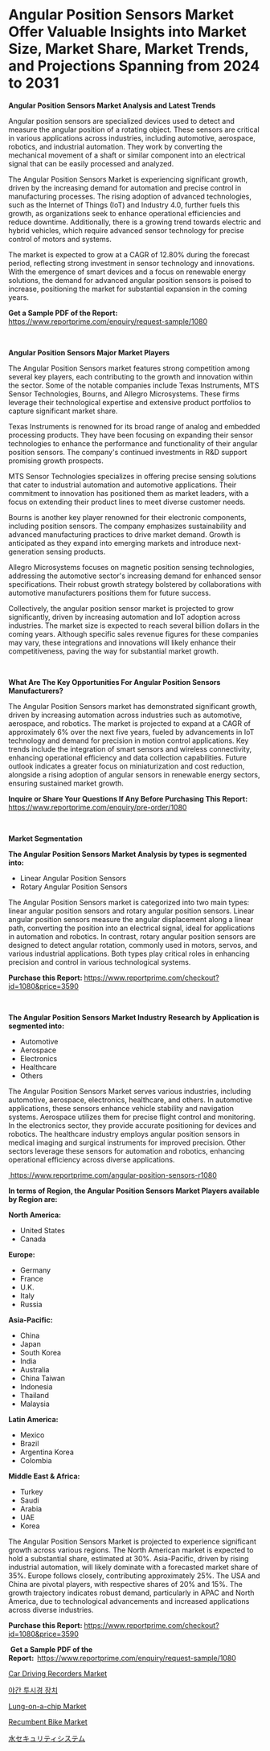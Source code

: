 <p><h1>Angular Position Sensors Market Offer Valuable Insights into Market Size, Market Share, Market Trends, and Projections Spanning from 2024 to 2031</h1></p><p><strong>Angular Position Sensors Market Analysis and Latest Trends</strong></p>
<p><p>Angular position sensors are specialized devices used to detect and measure the angular position of a rotating object. These sensors are critical in various applications across industries, including automotive, aerospace, robotics, and industrial automation. They work by converting the mechanical movement of a shaft or similar component into an electrical signal that can be easily processed and analyzed.</p><p>The Angular Position Sensors Market is experiencing significant growth, driven by the increasing demand for automation and precise control in manufacturing processes. The rising adoption of advanced technologies, such as the Internet of Things (IoT) and Industry 4.0, further fuels this growth, as organizations seek to enhance operational efficiencies and reduce downtime. Additionally, there is a growing trend towards electric and hybrid vehicles, which require advanced sensor technology for precise control of motors and systems.</p><p>The market is expected to grow at a CAGR of 12.80% during the forecast period, reflecting strong investment in sensor technology and innovations. With the emergence of smart devices and a focus on renewable energy solutions, the demand for advanced angular position sensors is poised to increase, positioning the market for substantial expansion in the coming years.</p></p>
<p><strong>Get a Sample PDF of the Report:&nbsp;</strong> <a href="https://www.reportprime.com/enquiry/request-sample/1080">https://www.reportprime.com/enquiry/request-sample/1080</a></p>
<p>&nbsp;</p>
<p><strong>Angular Position Sensors Major Market Players</strong></p>
<p><p>The Angular Position Sensors market features strong competition among several key players, each contributing to the growth and innovation within the sector. Some of the notable companies include Texas Instruments, MTS Sensor Technologies, Bourns, and Allegro Microsystems. These firms leverage their technological expertise and extensive product portfolios to capture significant market share.</p><p>Texas Instruments is renowned for its broad range of analog and embedded processing products. They have been focusing on expanding their sensor technologies to enhance the performance and functionality of their angular position sensors. The company's continued investments in R&D support promising growth prospects.</p><p>MTS Sensor Technologies specializes in offering precise sensing solutions that cater to industrial automation and automotive applications. Their commitment to innovation has positioned them as market leaders, with a focus on extending their product lines to meet diverse customer needs.</p><p>Bourns is another key player renowned for their electronic components, including position sensors. The company emphasizes sustainability and advanced manufacturing practices to drive market demand. Growth is anticipated as they expand into emerging markets and introduce next-generation sensing products.</p><p>Allegro Microsystems focuses on magnetic position sensing technologies, addressing the automotive sector's increasing demand for enhanced sensor specifications. Their robust growth strategy bolstered by collaborations with automotive manufacturers positions them for future success.</p><p>Collectively, the angular position sensor market is projected to grow significantly, driven by increasing automation and IoT adoption across industries. The market size is expected to reach several billion dollars in the coming years. Although specific sales revenue figures for these companies may vary, these integrations and innovations will likely enhance their competitiveness, paving the way for substantial market growth.</p></p>
<p>&nbsp;</p>
<p><strong>What Are The Key Opportunities For Angular Position Sensors Manufacturers?</strong></p>
<p><p>The Angular Position Sensors market has demonstrated significant growth, driven by increasing automation across industries such as automotive, aerospace, and robotics. The market is projected to expand at a CAGR of approximately 6% over the next five years, fueled by advancements in IoT technology and demand for precision in motion control applications. Key trends include the integration of smart sensors and wireless connectivity, enhancing operational efficiency and data collection capabilities. Future outlook indicates a greater focus on miniaturization and cost reduction, alongside a rising adoption of angular sensors in renewable energy sectors, ensuring sustained market growth.</p></p>
<p><strong>Inquire or Share Your Questions If Any Before Purchasing This Report:</strong> <a href="https://www.reportprime.com/enquiry/pre-order/1080">https://www.reportprime.com/enquiry/pre-order/1080</a></p>
<p>&nbsp;</p>
<p><strong>Market Segmentation</strong></p>
<p><strong>The Angular Position Sensors Market Analysis by types is segmented into:</strong></p>
<p><ul><li>Linear Angular Position Sensors</li><li>Rotary Angular Position Sensors</li></ul></p>
<p><p>The Angular Position Sensors market is categorized into two main types: linear angular position sensors and rotary angular position sensors. Linear angular position sensors measure the angular displacement along a linear path, converting the position into an electrical signal, ideal for applications in automation and robotics. In contrast, rotary angular position sensors are designed to detect angular rotation, commonly used in motors, servos, and various industrial applications. Both types play critical roles in enhancing precision and control in various technological systems.</p></p>
<p><strong>Purchase this Report:&nbsp;</strong><a href="https://www.reportprime.com/checkout?id=1080&price=3590">https://www.reportprime.com/checkout?id=1080&price=3590</a></p>
<p>&nbsp;</p>
<p><strong>The Angular Position Sensors Market Industry Research by Application is segmented into:</strong></p>
<p><ul><li>Automotive</li><li>Aerospace</li><li>Electronics</li><li>Healthcare</li><li>Others</li></ul></p>
<p><p>The Angular Position Sensors Market serves various industries, including automotive, aerospace, electronics, healthcare, and others. In automotive applications, these sensors enhance vehicle stability and navigation systems. Aerospace utilizes them for precise flight control and monitoring. In the electronics sector, they provide accurate positioning for devices and robotics. The healthcare industry employs angular position sensors in medical imaging and surgical instruments for improved precision. Other sectors leverage these sensors for automation and robotics, enhancing operational efficiency across diverse applications.</p></p>
<p><a href="https://www.reportprime.com/angular-position-sensors-r1080">&nbsp;https://www.reportprime.com/angular-position-sensors-r1080</a></p>
<p><strong>In terms of Region, the Angular Position Sensors Market Players available by Region are:</strong></p>
<p>
    <p> <strong> North America: </strong>
        <ul>
            <li>United States</li>
            <li>Canada</li>
        </ul>
        </p> 
    <p> <strong> Europe: </strong>
        <ul>
            <li>Germany</li>
            <li>France</li>
            <li>U.K.</li>
            <li>Italy</li>
            <li>Russia</li>
        </ul>
        </p> 
    <p> <strong> Asia-Pacific: </strong>
        <ul>
            <li>China</li>
            <li>Japan</li>
            <li>South Korea</li>
            <li>India</li>
            <li>Australia</li>
            <li>China Taiwan</li>
            <li>Indonesia</li>
            <li>Thailand</li>
            <li>Malaysia</li>
        </ul>
        </p> 
    <p> <strong> Latin America: </strong>
        <ul>
            <li>Mexico</li>
            <li>Brazil</li>
            <li>Argentina Korea</li>
            <li>Colombia</li>
        </ul>
        </p> 
    <p> <strong> Middle East & Africa: </strong>
        <ul>
            <li>Turkey</li>
            <li>Saudi</li>
            <li>Arabia</li>
            <li>UAE</li>
            <li>Korea</li>
        </ul>
    </p>
    </p>
<p><p>The Angular Position Sensors Market is projected to experience significant growth across various regions. The North American market is expected to hold a substantial share, estimated at 30%. Asia-Pacific, driven by rising industrial automation, will likely dominate with a forecasted market share of 35%. Europe follows closely, contributing approximately 25%. The USA and China are pivotal players, with respective shares of 20% and 15%. The growth trajectory indicates robust demand, particularly in APAC and North America, due to technological advancements and increased applications across diverse industries.</p></p>
<p><strong>Purchase this Report: </strong><a href="https://www.reportprime.com/checkout?id=1080&price=3590">https://www.reportprime.com/checkout?id=1080&price=3590</a></p>
<p>&nbsp;<strong>Get a Sample PDF of the Report:&nbsp;&nbsp;</strong><a href="https://www.reportprime.com/enquiry/request-sample/1080">https://www.reportprime.com/enquiry/request-sample/1080</a></p>
<p><strong></strong></p>
<p><p><a href="https://www.linkedin.com/pulse/global-car-driving-recorders-market-sector2024-2031-metrics-ma5gc?trackingId=GR%2FZvD4lRb6MIi5Y2CKUIw%3D%3D">Car Driving Recorders Market</a></p><p><a href="https://medium.com/@abbislposival/%EA%B8%80%EB%A1%9C%EB%B2%8C-%EC%95%BC%EA%B0%84-%ED%88%AC%EC%8B%9C-%EC%9E%A5%EC%B9%98-%EC%82%B0%EC%97%85-%EC%9C%A0%ED%98%95-%EC%9D%91%EC%9A%A9-%EC%8B%9C%EC%9E%A5-%EC%B0%B8%EC%97%AC%EC%9E%90-%EC%A7%80%EC%97%AD-%EC%84%B1%EC%9E%A5-%EB%B6%84%EC%84%9D-%EB%B0%8F-%EB%AF%B8%EB%9E%98-%EC%8B%9C%EB%82%98%EB%A6%AC%EC%98%A4-2024-2031-5ee9a98d4895">야간 투시경 장치</a></p><p><a href="https://issuu.com/reportprime-2/docs/lung-on-a-chip-market-size-2030.ppt_8d03dafe55c954">Lung-on-a-chip Market</a></p><p><a href="https://www.linkedin.com/pulse/future-recumbent-bike-market-global-forecast-trends-2024-2031-vh7dc?trackingId=t1X1vwGRSPaWDhH0W5ujfg%3D%3D">Recumbent Bike Market</a></p><p><a href="https://medium.com/@raap8632/%E6%B0%B4%E5%AE%89%E5%85%A8%E3%82%B7%E3%82%B9%E3%83%86%E3%83%A0%E5%B8%82%E5%A0%B4%E3%81%AE%E6%B4%9E%E5%AF%9F-%E5%B8%82%E5%A0%B4%E3%83%97%E3%83%AC%E3%83%BC%E3%83%A4%E3%83%BC-%E5%B8%82%E5%A0%B4%E8%A6%8F%E6%A8%A1-%E5%9C%B0%E7%90%86%E7%9A%84%E5%9C%B0%E5%9F%9F-%E4%BA%88%E6%B8%AC-2024%E5%B9%B4-2031%E5%B9%B4-0ae3b2d9cece">水セキュリティシステム</a></p></p>